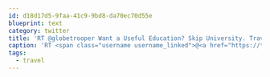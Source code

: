 ```yaml
---
id: d18d17d5-9faa-41c9-9bd8-da70ec70d55e
blueprint: text
category: twitter
title: 'RT @globetrooper Want a Useful Education? Skip University. Travel the world. http://su.pr/2Gbn29 #travel (via @globetrooper)'
caption: 'RT <span class="username username_linked">@<a href="https://twitter.com/globetrooper" title="Globetrooper">globetrooper</a></span> Want a Useful Education? Skip University. Travel the world. http://su.pr/2Gbn29 <span class="hashtag hashtag_local">#<a href="http://tweettemp.darylchymko.ca/?tag=travel">travel</a> (via <span class="username username_linked">@<a href="https://twitter.com/globetrooper" title="Globetrooper">globetrooper</a></span>)'
tags:
  - travel
---
```


